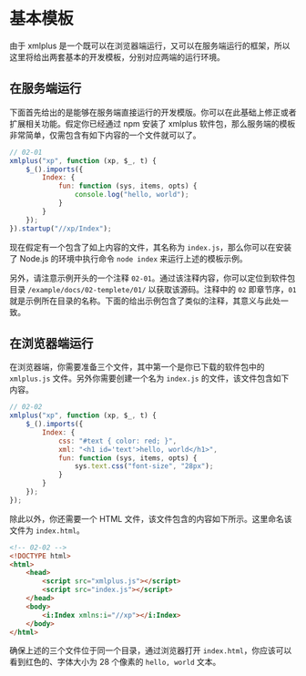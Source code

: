 # 基本模板

由于 xmlplus 是一个既可以在浏览器端运行，又可以在服务端运行的框架，所以这里将给出两套基本的开发模板，分别对应两端的运行环境。

## 在服务端运行

下面首先给出的是能够在服务端直接运行的开发模版。你可以在此基础上修正或者扩展相关功能。假定你已经通过 npm 安装了 xmlplus 软件包，那么服务端的模板非常简单，仅需包含有如下内容的一个文件就可以了。

```js
// 02-01
xmlplus("xp", function (xp, $_, t) {
    $_().imports({
        Index: {
            fun: function (sys, items, opts) {
                console.log("hello, world");
            }
        }
    });
}).startup("//xp/Index");
```

现在假定有一个包含了如上内容的文件，其名称为 `index.js`，那么你可以在安装了 Node.js 的环境中执行命令 `node index` 来运行上述的模板示例。

另外，请注意示例开头的一个注释 `02-01`。通过该注释内容，你可以定位到软件包目录 `/example/docs/02-templete/01/` 以获取该源码。注释中的 `02` 即章节序，`01` 就是示例所在目录的名称。下面的给出示例包含了类似的注释，其意义与此处一致。

## 在浏览器端运行

在浏览器端，你需要准备三个文件，其中第一个是你已下载的软件包中的 `xmlplus.js` 文件。另外你需要创建一个名为 `index.js` 的文件，该文件包含如下内容。

```js
// 02-02
xmlplus("xp", function (xp, $_, t) {
    $_().imports({
        Index: {
            css: "#text { color: red; }",
            xml: "<h1 id='text'>hello, world</h1>",
            fun: function (sys, items, opts) {
                sys.text.css("font-size", "28px");
            }
        }
    });
});
```

除此以外，你还需要一个 HTML 文件，该文件包含的内容如下所示。这里命名该文件为 `index.html`。

```html
<!-- 02-02 -->
<!DOCTYPE html>
<html>
    <head>
        <script src="xmlplus.js"></script>
        <script src="index.js"></script>
    </head>
    <body>
        <i:Index xmlns:i="//xp"></i:Index>
    </body>
</html>
```

确保上述的三个文件位于同一个目录，通过浏览器打开 `index.html`，你应该可以看到红色的、字体大小为 28 个像素的 `hello, world` 文本。